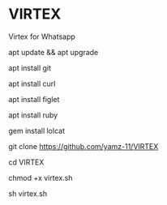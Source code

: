 # VIRTEX
Virtex for Whatsapp

apt update && apt upgrade

apt install git

apt install curl

apt install figlet

apt install ruby

gem install lolcat

git clone https://github.com/yamz-11/VIRTEX

cd VIRTEX

chmod +x virtex.sh

sh virtex.sh
